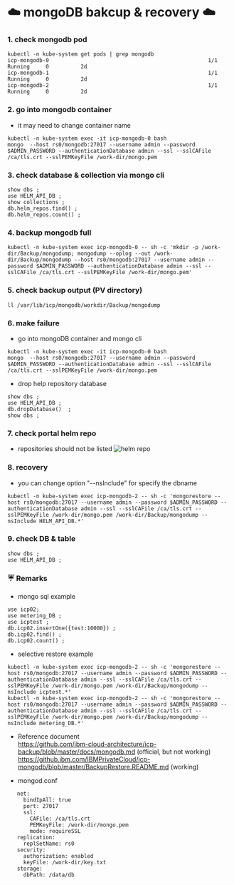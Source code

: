 # :cloud: mongoDB bakcup & recovery :cloud:

### 1. check mongodb pod  
~~~
kubectl -n kube-system get pods | grep mongodb
icp-mongodb-0                                                  1/1       Running     0          2d  
icp-mongodb-1                                                  1/1       Running     0          2d  
icp-mongodb-2                                                  1/1       Running     0          2d  
~~~

### 2. go into mongodb container  
- it may need to change container name 
~~~  
kubectl -n kube-system exec -it icp-mongodb-0 bash
mongo  --host rs0/mongodb:27017 --username admin --password $ADMIN_PASSWORD --authenticationDatabase admin --ssl --sslCAFile /ca/tls.crt --sslPEMKeyFile /work-dir/mongo.pem
~~~  

### 3. check database & collection via mongo cli
~~~
show dbs ;
use HELM_API_DB ;
show collections ;
db.helm_repos.find() ;
db.helm_repos.count() ;
~~~

### 4. backup mongodb full
~~~
kubectl -n kube-system exec icp-mongodb-0 -- sh -c 'mkdir -p /work-dir/Backup/mongodump; mongodump --oplog --out /work-dir/Backup/mongodump --host rs0/mongodb:27017 --username admin --password $ADMIN_PASSWORD --authenticationDatabase admin --ssl --sslCAFile /ca/tls.crt --sslPEMKeyFile /work-dir/mongo.pem'
~~~

### 5. check backup output (PV directory)
~~~
ll /var/lib/icp/mongodb/workdir/Backup/mongodump
~~~


### 6. make failure  
- go into mongoDB container and mongo cli
~~~
kubectl -n kube-system exec -it icp-mongodb-0 bash
mongo  --host rs0/mongodb:27017 --username admin --password $ADMIN_PASSWORD --authenticationDatabase admin --ssl --sslCAFile /ca/tls.crt --sslPEMKeyFile /work-dir/mongo.pem
~~~

- drop help repository database 
~~~
show dbs ;
use HELM_API_DB ;
db.dropDatabase()  ;
show dbs ;
~~~

### 7. check portal helm repo 
- repositories should not be listed 
![helm repo](https://github.com/moreal70/IBM-Private-Cloud-handsOn/blob/master/images/portal_helm_repo.JPG)

### 8. recovery 
- you can change option "--nsInclude" for specify the dbname
~~~
kubectl -n kube-system exec icp-mongodb-2 -- sh -c 'mongorestore --host rs0/mongodb:27017 --username admin --password $ADMIN_PASSWORD --authenticationDatabase admin --ssl --sslCAFile /ca/tls.crt --sslPEMKeyFile /work-dir/mongo.pem /work-dir/Backup/mongodump --nsInclude HELM_API_DB.*'
~~~

### 9. check DB & table
~~~
show dbs ;
use HELM_API_DB ;
~~~

### :umbrella: Remarks 
- mongo sql example
~~~
use icp02;
use metering_DB ;
use icptest ;
db.icp02.insertOne({test:10000}) ; 
db.icp02.find() ;
db.icp02.count() ;
~~~

- selective restore example
~~~
kubectl -n kube-system exec icp-mongodb-2 -- sh -c 'mongorestore --host rs0/mongodb:27017 --username admin --password $ADMIN_PASSWORD --authenticationDatabase admin --ssl --sslCAFile /ca/tls.crt --sslPEMKeyFile /work-dir/mongo.pem /work-dir/Backup/mongodump --nsInclude icptest.*'  
kubectl -n kube-system exec icp-mongodb-2 -- sh -c 'mongorestore --host rs0/mongodb:27017 --username admin --password $ADMIN_PASSWORD --authenticationDatabase admin --ssl --sslCAFile /ca/tls.crt --sslPEMKeyFile /work-dir/mongo.pem /work-dir/Backup/mongodump --nsInclude metering_DB.*'
~~~

- Reference document  
https://github.com/ibm-cloud-architecture/icp-backup/blob/master/docs/mongodb.md (official, but not working)  
https://github.ibm.com/IBMPrivateCloud/icp-mongodb/blob/master/BackupRestore.README.md (working)

 - mongod.conf 
 ~~~
    net:
      bindIpAll: true
      port: 27017
      ssl:
        CAFile: /ca/tls.crt
        PEMKeyFile: /work-dir/mongo.pem
        mode: requireSSL
    replication:
      replSetName: rs0
    security:
      authorization: enabled
      keyFile: /work-dir/key.txt
    storage:
      dbPath: /data/db
 ~~~